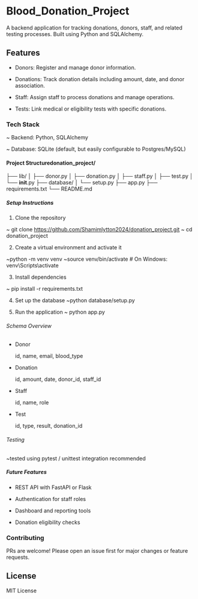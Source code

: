 # Blood_Donation_Project
A backend application for tracking donations, donors, staff, and related testing processes. Built using Python and SQLAlchemy.

## Features

 * Donors: Register and manage donor information.

 * Donations: Track donation details including amount, date, and donor association.

 * Staff: Assign staff to process donations and manage operations.

 * Tests: Link medical or eligibility tests with specific donations.

###  Tech Stack

   ~ Backend: Python, SQLAlchemy

   ~ Database: SQLite (default, but easily configurable to Postgres/MySQL)    
   
 ####   Project Structuredonation_project/
├── lib/
│   ├── donor.py
│   ├── donation.py
│   ├── staff.py
│   ├── test.py
│   └── __init__.py
├── database/
│   └── setup.py
├── app.py
├── requirements.txt
└── README.md

 ##### Setup Instructions

1.    Clone the repository

~ git clone https://github.com/Shamimlytton2024/donation_project.git
~ cd donation_project

 2.  Create a virtual environment and activate it

~python -m venv venv
~source venv/bin/activate  # On Windows: venv\Scripts\activate


3.   Install dependencies

~ pip install -r requirements.txt 

4.   Set up the database
 ~python database/setup.py

5.   Run the application
~ python app.py

 ######  Schema Overview

  *  Donor

        id, name, email, blood_type

  *  Donation

        id, amount, date, donor_id, staff_id

 *   Staff

        id, name, role

  *  Test

        id, type, result, donation_id

     

 ######  Testing
~tested using pytest / unittest integration recommended

##### Future Features

   * REST API with FastAPI or Flask

   * Authentication for staff roles

  *  Dashboard and reporting tools

   * Donation eligibility checks

 ### Contributing

PRs are welcome! Please open an issue first for major changes or feature requests.

## License

MIT License


     






   
